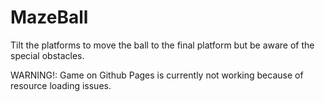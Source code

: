 # MazeBall
Tilt the platforms to move the ball to the final platform but be aware of the special obstacles.

WARNING!: Game on Github Pages is currently not working because of resource loading issues.
